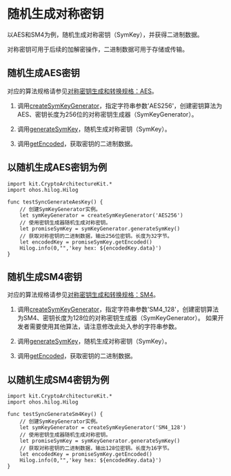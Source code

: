 # 随机生成对称密钥

以AES和SM4为例，随机生成对称密钥（SymKey），并获得二进制数据。

对称密钥可用于后续的加解密操作，二进制数据可用于存储或传输。

## 随机生成AES密钥

对应的算法规格请参见[对称密钥生成和转换规格：AES](./cj-crypto-sym-key-generation-conversion-spec.md#aes)。

1. 调用[createSymKeyGenerator](../../../../reference/source_zh_cn/CryptoArchitectureKit/cj-apis-crypto.md#func-createsymkeygeneratorstring)，指定字符串参数'AES256'，创建密钥算法为AES、密钥长度为256位的对称密钥生成器（SymKeyGenerator）。

2. 调用[generateSymKey](../../../../reference/source_zh_cn/CryptoArchitectureKit/cj-apis-crypto.md#func-generatesymkey)，随机生成对称密钥（SymKey）。

3. 调用[getEncoded](../../../../reference/source_zh_cn/CryptoArchitectureKit/cj-apis-crypto.md#func-getencoded)，获取密钥的二进制数据。

## 以随机生成AES密钥为例

<!-- compile -->

```cangjie
import kit.CryptoArchitectureKit.*
import ohos.hilog.Hilog

func testSyncGenerateAesKey() {
    // 创建SymKeyGenerator实例。
    let symKeyGenerator = createSymKeyGenerator('AES256')
    // 使用密钥生成器随机生成对称密钥。
    let promiseSymKey = symKeyGenerator.generateSymKey()
    // 获取对称密钥的二进制数据，输出256位密钥。长度为32字节。
    let encodedKey = promiseSymKey.getEncoded()
    Hilog.info(0,"",'key hex: ${encodedKey.data}')
}
 ```

## 随机生成SM4密钥

对应的算法规格请参见[对称密钥生成和转换规格：SM4](./cj-crypto-sym-key-generation-conversion-spec.md#sm4)。

1. 调用[createSymKeyGenerator](../../../../reference/source_zh_cn/CryptoArchitectureKit/cj-apis-crypto.md#func-createsymkeygeneratorstring)，指定字符串参数'SM4_128'，创建密钥算法为SM4、密钥长度为128位的对称密钥生成器（SymKeyGenerator）。
   如果开发者需要使用其他算法，请注意修改此处入参的字符串参数。

2. 调用[generateSymKey](../../../../reference/source_zh_cn/CryptoArchitectureKit/cj-apis-crypto.md#func-generatesymkey)，随机生成对称密钥（SymKey）。

3. 调用[getEncoded](../../../../reference/source_zh_cn/CryptoArchitectureKit/cj-apis-crypto.md#func-getencoded)，获取密钥的二进制数据。

## 以随机生成SM4密钥为例

<!-- compile -->

```cangjie
import kit.CryptoArchitectureKit.*
import ohos.hilog.Hilog

func testSyncGenerateSm4Key() {
    // 创建SymKeyGenerator实例。
    let symKeyGenerator = createSymKeyGenerator('SM4_128')
    // 使用密钥生成器随机生成对称密钥。
    let promiseSymKey = symKeyGenerator.generateSymKey()
    // 获取对称密钥的二进制数据，输出128位密钥。长度为16字节。
    let encodedKey = promiseSymKey.getEncoded()
    Hilog.info(0,"",'key hex: ${encodedKey.data}')
}
```
